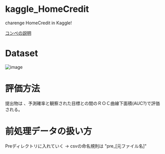 # kaggle_HomeCredit
charenge HomeCredit in Kaggle!


[コンペの説明](https://github.com/atsukoY/kaggle_HomeCredit/wiki/HomeCredit%E3%81%AE%E8%AA%AC%E6%98%8E)

# Dataset 
![image](https://user-images.githubusercontent.com/42797637/55880345-75925300-5bdb-11e9-83f8-e3e390359072.png)

# 評価方法
提出物は 、予測確率と観察された目標との間のＲＯＣ曲線下面積(AUC?)で評価される。

# 前処理データの扱い方
Preディレクトリに入れていく -> csvの命名規則は "pre_[元ファイル名]"
